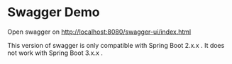 
# Swagger Demo

Open swagger on <http://localhost:8080/swagger-ui/index.html>

This version of swagger is only compatible with Spring Boot 2.x.x . It does not work with Spring Boot 3.x.x .
